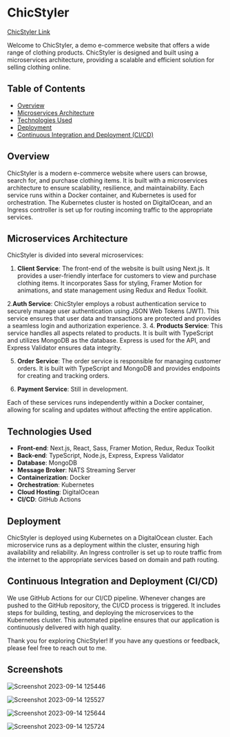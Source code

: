 # ChicStyler

[ChicStyler Link](www.chicstyler.store)

Welcome to ChicStyler, a demo e-commerce website that offers a wide range of clothing products. ChicStyler is designed and built using a microservices architecture, providing a scalable and efficient solution for selling clothing online.

## Table of Contents

- [Overview](#overview)
- [Microservices Architecture](#microservices-architecture)
- [Technologies Used](#technologies-used)
- [Deployment](#deployment)
- [Continuous Integration and Deployment (CI/CD)](#continuous-integration-and-deployment-cicd)

## Overview

ChicStyler is a modern e-commerce website where users can browse, search for, and purchase clothing items. It is built with a microservices architecture to ensure scalability, resilience, and maintainability. Each service runs within a Docker container, and Kubernetes is used for orchestration. The Kubernetes cluster is hosted on DigitalOcean, and an Ingress controller is set up for routing incoming traffic to the appropriate services.

## Microservices Architecture

ChicStyler is divided into several microservices:

1. **Client Service**: The front-end of the website is built using Next.js. It provides a user-friendly interface for customers to view and purchase clothing items. It incorporates Sass for styling, Framer Motion for animations, and state management using Redux and Redux Toolkit.

2.**Auth Service**: ChicStyler employs a robust authentication service to securely manage user authentication using JSON Web Tokens (JWT). This service ensures that user data and transactions are protected and provides a seamless login and authorization experience.
3.
4. **Products Service**: This service handles all aspects related to products. It is built with TypeScript and utilizes MongoDB as the database. Express is used for the API, and Express Validator ensures data integrity.

5. **Order Service**: The order service is responsible for managing customer orders. It is built with TypeScript and MongoDB and provides endpoints for creating and tracking orders.

6. **Payment Service**: Still in development.

Each of these services runs independently within a Docker container, allowing for scaling and updates without affecting the entire application.

## Technologies Used

- **Front-end**: Next.js, React, Sass, Framer Motion, Redux, Redux Toolkit
- **Back-end**: TypeScript, Node.js, Express, Express Validator
- **Database**: MongoDB
- **Message Broker**: NATS Streaming Server
- **Containerization**: Docker
- **Orchestration**: Kubernetes
- **Cloud Hosting**: DigitalOcean
- **CI/CD**: GitHub Actions

## Deployment

ChicStyler is deployed using Kubernetes on a DigitalOcean cluster. Each microservice runs as a deployment within the cluster, ensuring high availability and reliability. An Ingress controller is set up to route traffic from the internet to the appropriate services based on domain and path routing.

## Continuous Integration and Deployment (CI/CD)

We use GitHub Actions for our CI/CD pipeline. Whenever changes are pushed to the GitHub repository, the CI/CD process is triggered. It includes steps for building, testing, and deploying the microservices to the Kubernetes cluster. This automated pipeline ensures that our application is continuously delivered with high quality.

Thank you for exploring ChicStyler! If you have any questions or feedback, please feel free to reach out to me.

## Screenshots

![Screenshot 2023-09-14 125446](https://github.com/abdel-lall/chicstyler/assets/49083865/6af3f562-4a93-492b-a3f8-fbf988c4adff)

![Screenshot 2023-09-14 125527](https://github.com/abdel-lall/chicstyler/assets/49083865/1118cd63-eda8-4d7f-b572-c915be7a1fb7)

![Screenshot 2023-09-14 125644](https://github.com/abdel-lall/chicstyler/assets/49083865/acf45ec1-6a3d-4ad8-a041-4d3ef7384a04)

![Screenshot 2023-09-14 125724](https://github.com/abdel-lall/chicstyler/assets/49083865/05caafc3-92bc-4ec8-9799-70dd4fb06e34)




